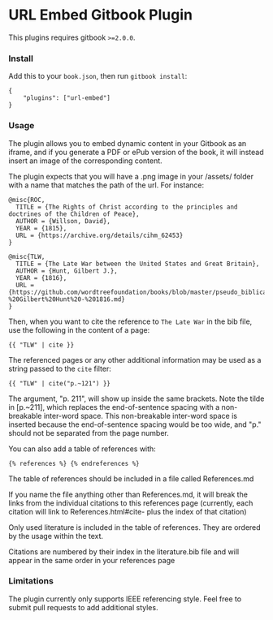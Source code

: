 URL Embed Gitbook Plugin
==============

This plugins requires gitbook `>=2.0.0`.

### Install

Add this to your `book.json`, then run `gitbook install`:

```
{
    "plugins": ["url-embed"]
}
```

### Usage

The plugin allows you to embed dynamic content in your Gitbook as an iframe, and if you generate a PDF or ePub version of the book, it will instead insert an image of the corresponding content.

The plugin expects that you will have a .png image in your /assets/ folder with a name that matches the path of the url. For instance:

```
@misc{ROC,
  TITLE = {The Rights of Christ according to the principles and doctrines of the Children of Peace},
  AUTHOR = {Willson, David},
  YEAR = {1815},
  URL = {https://archive.org/details/cihm_62453}
}

@misc{TLW,
  TITLE = {The Late War between the United States and Great Britain},
  AUTHOR = {Hunt, Gilbert J.},
  YEAR = {1816},
  URL = {https://github.com/wordtreefoundation/books/blob/master/pseudo_biblical/The%20Late%20War%20-%20Gilbert%20Hunt%20-%201816.md}
}
```

Then, when you want to cite the reference to `The Late War` in the bib file, use the following in the content of a page:

```
{{ "TLW" | cite }}
```

The referenced pages or any other additional information may be used as a string passed to the `cite` filter:

```
{{ "TLW" | cite("p.~121") }}
```

The argument, "p. 211", will show up inside the same brackets. 
Note the tilde in [p.~211], which replaces the end-of-sentence spacing with a non-breakable inter-word space.
This non-breakable inter-word space is inserted because the end-of-sentence spacing would be too wide,
and "p." should not be separated from the page number.

You can also add a table of references with:

```
{% references %} {% endreferences %}
```

The table of references should be included in a file called References.md

If you name the file anything other than References.md, it will break the links from the individual citations to this references page (currently, each citation will link to References.html#cite- plus the index of that citation)

Only used literature is included in the table of references. They are ordered by the usage within the text.

Citations are numbered by their index in the literature.bib file and will appear in the same order in your references page

### Limitations

The plugin currently only supports IEEE referencing style.
Feel free to submit pull requests to add additional styles.

